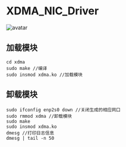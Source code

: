 # XDMA_NIC_Driver
![avatar](https://raw.githubusercontent.com/ChangfengLi/XDMA_NIC_Driver/main/img/net_dev.jpg)
## 加载模块
```
cd xdma
sudo make //编译
sudo insmod xdma.ko //加载模块
```
## 卸载模块
```
sudo ifconfig enp2s0 down //关闭生成的相应网口
sudo rmmod xdma //卸载模块
sudo make
sudo insmod xdma.ko
dmesg //打印日志信息
dmesg | tail -n 50
```
